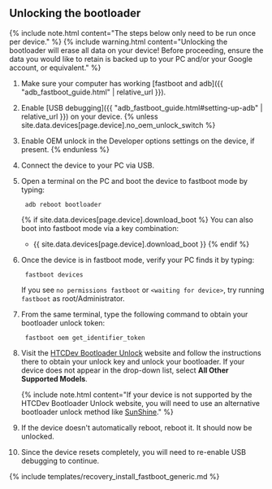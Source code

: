 ## Unlocking the bootloader

{% include note.html content="The steps below only need to be run once per device." %}
{% include warning.html content="Unlocking the bootloader will erase all data on your device!
Before proceeding, ensure the data you would like to retain is backed up to your PC and/or your Google account, or equivalent." %}

1. Make sure your computer has working [fastboot and adb]({{ "adb_fastboot_guide.html" | relative_url }}).
2. Enable [USB debugging]({{ "adb_fastboot_guide.html#setting-up-adb" | relative_url }}) on your device.
{% unless site.data.devices[page.device].no_oem_unlock_switch %}
3. Enable OEM unlock in the Developer options settings on the device, if present.
{% endunless %}
4. Connect the device to your PC via USB.
5. Open a terminal on the PC and boot the device to fastboot mode by typing:

        adb reboot bootloader

    {% if site.data.devices[page.device].download_boot %}
    You can also boot into fastboot mode via a key combination:

    * {{ site.data.devices[page.device].download_boot }}
    {% endif %}
6. Once the device is in fastboot mode, verify your PC finds it by typing:

        fastboot devices

   If you see `no permissions fastboot` or `<waiting for device>`, try running `fastboot` as root/Administrator.
7. From the same terminal, type the following command to obtain your bootloader unlock token:

        fastboot oem get_identifier_token

8. Visit the [HTCDev Bootloader Unlock](http://www.htcdev.com/bootloader/) website and follow the instructions there to obtain your unlock key and unlock your bootloader. If your device does not appear in the drop-down list, select **All Other Supported Models**.

    {% include note.html content="If your device is not supported by the HTCDev Bootloader Unlock website, you will need to use an alternative bootloader unlock method like [SunShine](http://theroot.ninja/)." %}

9. If the device doesn't automatically reboot, reboot it. It should now be unlocked.
10. Since the device resets completely, you will need to re-enable USB debugging to continue.

{% include templates/recovery_install_fastboot_generic.md %}